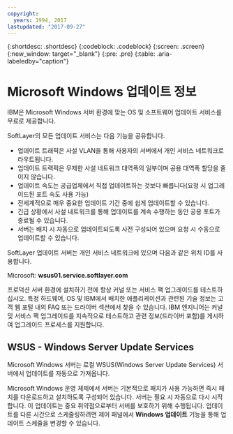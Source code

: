 ```yaml
---
copyright:
  years: 1994, 2017
lastupdated: "2017-09-27"
---
```


{:shortdesc: .shortdesc}
{:codeblock: .codeblock}
{:screen: .screen}
{:new_window: target="_blank"}
{:pre: .pre}
{:table: .aria-labeledby="caption"}

# Microsoft Windows 업데이트 정보
IBM은 Microsoft Windows 서버 환경에 맞는 OS 및 소프트웨어 업데이트 서비스를 무료로 제공합니다.

SoftLayer의 모든 업데이트 서비스는 다음 기능을 공유합니다.
* 업데이트 트래픽은 사설 VLAN을 통해 사용자의 서버에서 개인 서비스 네트워크로 라우트됩니다.
* 업데이트 트랙픽은 무제한 사설 네트워크 대역폭의 일부이며 공용 대역폭 할당을 줄이지 않습니다.
* 업데이트 속도는 공급업체에서 직접 업데이트하는 것보다 빠릅니다(요청 시 업그레이드된 포트 속도 사용 가능)
* 전세계적으로 매우 중요한 업데이트 기간 중에 쉽게 업데이트할 수 있습니다.
* 긴급 상황에서 사설 네트워크를 통해 업데이트를 계속 수행하는 동안 공용 포트가 종료될 수 있습니다. 
* 서버는 배치 시 자동으로 업데이트되도록 사전 구성되어 있으며 요청 시 수동으로 업데이트할 수 있습니다.


SoftLayer 업데이트 서버는 개인 서비스 네트워크에 있으며 다음과 같은 위치 ID를 사용합니다. 

Microsoft: **wsus01.service.softlayer.com**

프로덕션 서버 환경에 설치하기 전에 항상 커널 또는 서비스 팩 업그레이드를 테스트하십시오. 특정 하드웨어, OS 및 IBM에서 배치한 애플리케이션과 관련된 기술 정보는 고객 웹 포털 내의 FAQ 또는 드라이버 섹션에서 찾을 수 있습니다. IBM 엔지니어는 커널 및 서비스 팩 업그레이드를 지속적으로 테스트하고 관련 정보(드라이버 포함)를 게시하여 업그레이드 프로세스를 지원합니다.


## WSUS - Windows Server Update Services

Microsoft Windows 서버는 로컬 WSUS(Windows Server Update Services) 서버에서 업데이트를 자동으로 가져옵니다.

Microsoft Windows 운영 체제에서 서버는 기본적으로 패치가 사용 가능하면 즉시 패치를 다운로드하고 설치하도록 구성되어 있습니다. 서버는 필요 시 자동으로 다시 시작합니다. 이 업데이트는 중요 취약점으로부터 서버를 보호하기 위해 수행됩니다. 업데이트를 다른 시간으로 스케줄링하려면 제어 패널에서 **Windows 업데이트** 기능을 통해 업데이트 스케줄을 변경할 수 있습니다.
